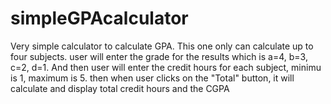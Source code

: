 # simpleGPAcalculator

Very simple calculator to calculate GPA.
This one only can calculate up to four subjects.
user will enter the grade for the results which is a=4, b=3, c=2, d=1.
And then user will enter the credit hours for each subject, minimu is 1, maximum is 5.
then when user clicks on the "Total" button, it will calculate and display total credit hours and the CGPA
